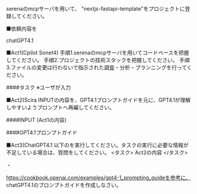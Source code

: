 
serenaのmcpサーバを用いて、
"nextjs-fastapi-template"をプロジェクトに登録してください。


■依頼内容を

chatGPT4.1


■Act1(Cpilot Sonet4)
手順1.serenaのmcpサーバを用いてコードベースを把握してください。
手順2.プロジェクトの技術スタックを把握してください。
手順3.ファイルの変更は行わないで指示された調査・分析・プランニングを行ってください。

####タスク
※ユーザが入力

■Act2(Scira
INPUTの内容を、GPT4.1プロンプトガイドを元に、GPT4.1が理解しやすいようプロンプトへ再編してください。

####INPUT
(Act1の内容)

####GPT4.1プロンプトガイド

■Act3(ChatGPT4.1
以下のを実行してください。タスクの実行に必要な情報が不足している場合は、質問をしてください。
<タスク>
Act2の内容
</タスク>








・

https://cookbook.openai.com/examples/gpt4-1_prompting_guideを参考に、
chatGPT4.1のプロンプトガイドを作成しなさい。
